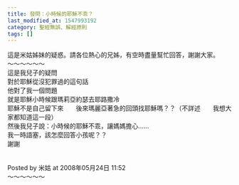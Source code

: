 ```yaml
---
title: 發問：小時候的耶穌不乖？
last_modified_at: 1547993192
category: 聖經無誤、解經原則
tags: []
---
```


這是米姑姊妹的疑惑。請各位熱心的兄姊，有空時盡量幫忙回答，謝謝大家。<br><!--more-->～～～～～～<br>這是我兒子的疑問<br>對於耶穌從沒犯罪過的這句話<br>他對了我一個問題<br>就是耶穌小時候跟瑪莉亞約瑟去耶路撒冷<br>耶穌不是自己留下來　　後來瑪麗亞著急的回頭找耶穌嗎？？（不詳述　　我想大家都知道這一段）<br>然後我兒子說：小時候的耶穌不乖，讓媽媽擔心......<br>我一時語塞，該怎麼回答小孩呢？？<br>謝謝<br><br><br>Posted by 米姑 at 2008年05月24日 11:52 <br>～～～～～～
